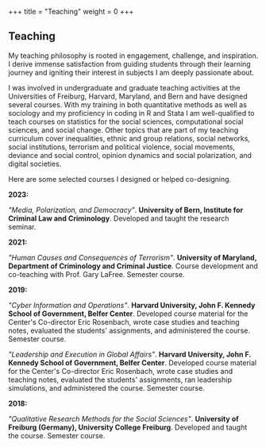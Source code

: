 +++
title = "Teaching"
weight = 0
+++

## Teaching

My teaching philosophy is rooted in engagement, challenge, and inspiration. I derive immense satisfaction from guiding students through their learning journey and igniting their interest in subjects I am deeply passionate about.

I was involved in undergraduate and graduate teaching activities at the Universities of Freiburg, Harvard, Maryland, and Bern and have designed several courses. With my training in both quantitative methods as well as sociology and my proficiency in coding in R and Stata I am well-qualified to teach courses on statistics for the social sciences, computational social sciences, and social change. Other topics that are part of my teaching curriculum cover inequalities, ethnic and group relations, social networks, social institutions, terrorism and political violence, social movements, deviance and social control, opinion dynamics and social polarization, and digital societies.


Here are some selected courses I designed or helped co-designing. 


**2023:**

*"Media, Polarization, and Democracy"*. **University of Bern, Institute for Criminal Law and Criminology**. Developed and taught the research seminar.

**2021:**

*"Human Causes and Consequences of Terrorism"*. **University of Maryland, Department of Criminology and Criminal Justice**. Course development and co-teaching with Prof. Gary LaFree. Semester course.

**2019:**

*"Cyber Information and Operations"*. **Harvard University, John F. Kennedy School of Government, Belfer Center**. Developed course material for the Center's Co-director Eric Rosenbach, wrote case studies and teaching notes, evaluated the students' assignments, and administered the course. Semester course.

*"Leadership and Execution in Global Affairs"*. **Harvard University, John F. Kennedy School of Government, Belfer Center**. Developed course material for the Center's Co-director Eric Rosenbach, wrote case studies and teaching notes, evaluated the students' assignments, ran leadership simulations, and administered the course. Semester course.

**2018:**

*"Qualitative Research Methods for the Social Sciences"*. **University of Freiburg (Germany), University College Freiburg**. Developed and taught the course. Semester course.  	

